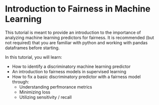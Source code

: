 # Introduction to Fairness in Machine Learning

This tutorial is meant to provide an introduction to the importance of analyzing machine learning predictors for fairness. It is recommended (but not required) that you are familiar with python and working with pandas dataframes before starting.

In this tutorial, you will learn:

- How to identify a discriminatory machine learning predictor
- An introduction to fairness models in supervised learning
- How to fix a basic discriminatory predictor with a fairness model through:
  - Understanding perfmorance metrics
  - Minimizing loss
  - Utilizing sensitivity / recall
